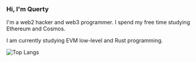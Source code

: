 ### Hi, I'm Querty

I'm a web2 hacker and web3 programmer.
I spend my free time studying Ethereum and Cosmos.

I am currently studying EVM low-level and Rust programming.

![Top Langs](https://github-readme-stats.vercel.app/api/top-langs/?username=Quertyy&hide=javascript,css,scss,html,makefile,shell&theme=tokyonight)
